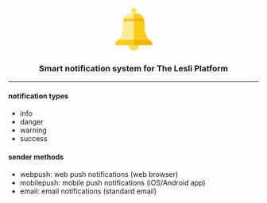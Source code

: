 <p align="center">
	<img width="75" alt="LesliCloud logo" src="../app/assets/images/cloud_bell/bell-logo.svg" />
</p>

<h3 align="center">Smart notification system for The Lesli Platform</h3>

<hr/>

#### notification types 
- info
- danger
- warning
- success

#### sender methods
- webpush: web push notifications (web browser)
- mobilepush: mobile push notifications (iOS/Android app)
- email: email notifications (standard email)

